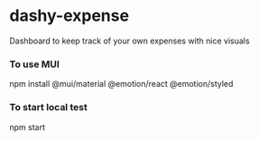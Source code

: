 # dashy-expense
Dashboard to keep track of your own expenses with nice visuals

### To use MUI
npm install @mui/material @emotion/react @emotion/styled

### To start local test
npm start

